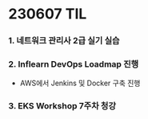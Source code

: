 # 230607 TIL
### 1. 네트워크 관리사 2급 실기 실습
### 2. Inflearn DevOps Loadmap 진행
- AWS에서 Jenkins 및 Docker 구축 진행
### 3. EKS Workshop 7주차 청강